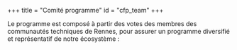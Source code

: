 +++
title = "Comité programme"
id = "cfp_team"
+++

Le programme est composé à partir des votes des membres des communautés techniques de Rennes, pour assurer un programme diversifié et représentatif de notre écosystème :

